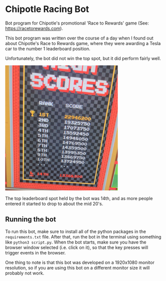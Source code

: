 # Chipotle Racing Bot
Bot program for Chipotle's promotional 'Race to Rewards' game (See: https://racetorewards.com).

This bot program was written over the course of a day when I found out about 
Chipotle's Race to Rewards game, where they were awarding a Tesla car to the number 1 
leaderboard position. 

Unfortunately, the bot did not win the top spot, but it did perform fairly well.

<img 
  src="https://github.com/tdextrous/chipotle-racing-bot/blob/36b2a7edafab341eb880fb5a168cdda4f6f0ac80/chip_rtr_leaderboard.jpg" 
  alt="Picture of leaderboard for Chipotle game" 
  height=400 
  width=360/>
  
The top leaderboard spot held by the bot was 14th, and as more people entered it started to drop to about the mid 20's.


## Running the bot
To run this bot, make sure to install all of the python packages in the `requirements.txt` file. 
After that, run the bot in the terminal using something like `python3 script.py`. When the bot starts,
make sure you have the browser window selected (i.e. click on it), so that the key presses will trigger events
in the browser.

One thing to note is that this bot was developed on a 1920x1080 monitor resolution, so if you are using this bot on a different monitor size
it will probably not work. 
